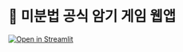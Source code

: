 # 🎈 미분법 공식 암기 게임 웹앱

[![Open in Streamlit](https://static.streamlit.io/badges/streamlit_badge_black_white.svg)](https://letsmath.streamlit.app/)

